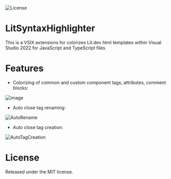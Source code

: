 ![License][license-image]

# LitSyntaxHighlighter

This is a VSIX extensions for colorizes Lit.dev html templates within Visual Studio 2022 for JavaScript and TypeScript files

# Features
- Colorizing of common and custom component tags, attributes, comment blocks:

![image](https://github.com/sosupb/LitSyntaxHighlighter/assets/171883606/3ccf18c7-d96d-413f-8900-90d690b1cdc2)

- Auto close tag renaming:

![AutoRename](https://github.com/sosupb/LitSyntaxHighlighter/assets/171883606/77ba9308-86a6-472c-ab91-6fabbaae15a5)

- Auto close tag creation:

![AutoTagCreation](https://github.com/sosupb/LitSyntaxHighlighter/assets/171883606/416dc00b-135b-4435-8fca-1265bdd0c56c)

# License

Released under the MIT license.

[license-image]: https://img.shields.io/badge/license-MIT-blue.svg?labelColor=333333
